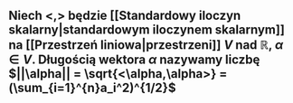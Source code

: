 ## Niech $<,>$ będzie [[Standardowy iloczyn skalarny|standardowym iloczynem skalarnym]] na [[Przestrzeń liniowa|przestrzeni]] $V$ nad $\mathbb{R}$, $\alpha \in V$. **Długością wektora** $\alpha$ nazywamy liczbę $||\alpha|| = \sqrt{<\alpha,\alpha>} = (\sum_{i=1}^{n}a_i^2)^{1/2}$ 